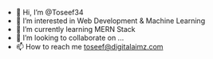 - 👋 Hi, I’m @Toseef34
- 👀 I’m interested in Web Development & Machine Learning
- 🌱 I’m currently learning MERN Stack
- 💞️ I’m looking to collaborate on ...
- 📫 How to reach me toseef@digitalaimz.com
